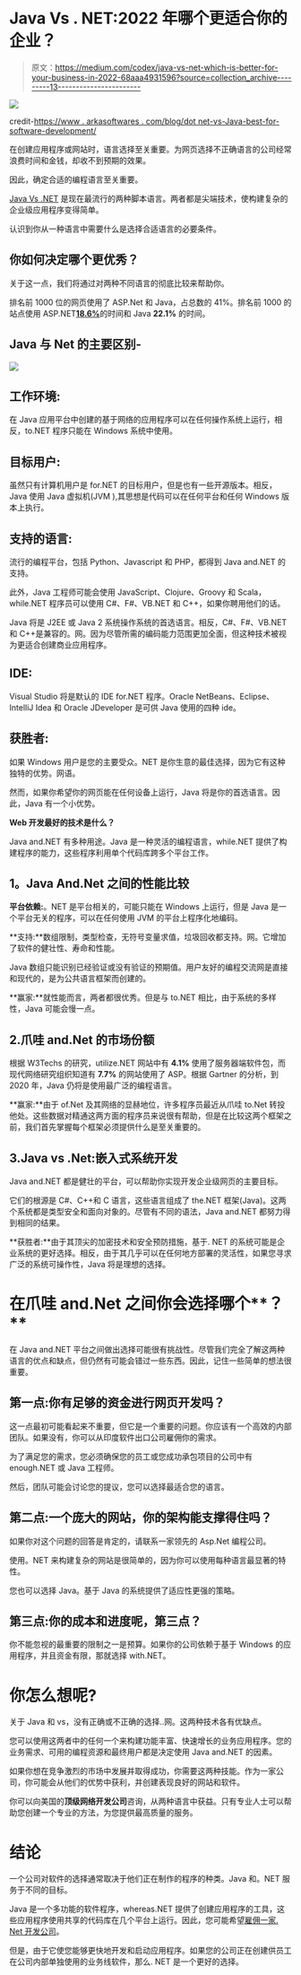 # Java Vs . NET:2022 年哪个更适合你的企业？

> 原文：<https://medium.com/codex/java-vs-net-which-is-better-for-your-business-in-2022-68aaa4931596?source=collection_archive---------13----------------------->

![](img/45ef432b239d5a4673ea363e948d4374.png)

credit-[https://www . arkasoftwares . com/blog/dot net-vs-Java-best-for-software-development/](https://www.arkasoftwares.com/blog/dotnet-vs-java-best-for-software-development/)

在创建应用程序或网站时，语言选择至关重要。为网页选择不正确语言的公司经常浪费时间和金钱，却收不到预期的效果。

因此，确定合适的编程语言至关重要。

[Java Vs .NET](https://www.arkasoftwares.com/blog/dotnet-vs-java-best-for-software-development/) 是现在最流行的两种脚本语言。两者都是尖端技术，使构建复杂的企业级应用程序变得简单。

认识到你从一种语言中需要什么是选择合适语言的必要条件。

## 你如何决定哪个更优秀？

关于这一点，我们将通过对两种不同语言的彻底比较来帮助你。

排名前 1000 位的网页使用了 ASP.Net 和 Java，占总数的 41%。排名前 1000 的站点使用 ASP.NET[**18.6%**](https://www.pixelcrayons.com/blog/java-vs-net/)的时间和 Java **22.1%** 的时间。

## **Java 与 Net 的主要区别-**

![](img/297a957f3d49357df3c4d598e9da3184.png)

## **工作环境:**

在 Java 应用平台中创建的基于网络的应用程序可以在任何操作系统上运行，相反，to.NET 程序只能在 Windows 系统中使用。

## **目标用户:**

虽然只有计算机用户是 for.NET 的目标用户，但是也有一些开源版本。相反，Java 使用 Java 虚拟机(JVM ),其思想是代码可以在任何平台和任何 Windows 版本上执行。

## **支持的语言:**

流行的编程平台，包括 Python、Javascript 和 PHP，都得到 Java and.NET 的支持。

此外，Java 工程师可能会使用 JavaScript、Clojure、Groovy 和 Scala，while.NET 程序员可以使用 C#、F#、VB.NET 和 C++，如果你聘用他们的话。

Java 将是 J2EE 或 Java 2 系统操作系统的首选语言。相反，C#、F#、VB.NET 和 C++是兼容的。网。因为尽管所需的编码能力范围更加全面，但这种技术被视为更适合创建商业应用程序。

## **IDE:**

Visual Studio 将是默认的 IDE for.NET 程序。Oracle NetBeans、Eclipse、IntelliJ Idea 和 Oracle JDeveloper 是可供 Java 使用的四种 ide。

## **获胜者:**

如果 Windows 用户是您的主要受众。NET 是你生意的最佳选择，因为它有这种独特的优势。网语。

然而，如果你希望你的网页能在任何设备上运行，Java 将是你的首选语言。因此，Java 有一个小优势。

**Web 开发最好的技术是什么？**

Java and.NET 有多种用途。Java 是一种灵活的编程语言，while.NET 提供了构建程序的能力，这些程序利用单个代码库跨多个平台工作。

## **1。Java And.Net 之间的性能比较**

**平台依赖:**。NET 是平台相关的，可能只能在 Windows 上运行，但是 Java 是一个平台无关的程序，可以在任何使用 JVM 的平台上程序化地编码。

**支持:**数组限制，类型检查，无符号变量求值，垃圾回收都支持。网。它增加了软件的健壮性、寿命和性能。

Java 数组只能识别已经验证或没有验证的预期值。用户友好的编程交流网是直接和现代的，是为公共语言框架而创建的。

**赢家:**就性能而言，两者都很优秀。但是与 to.NET 相比，由于系统的多样性，Java 可能会慢一点。

## 2.**爪哇 and.Net 的市场份额**

根据 W3Techs 的研究，utilize.NET 网站中有 **4.1%** 使用了服务器端软件包，而现代网络研究组织知道有 **7.7%** 的网站使用了 ASP。根据 Gartner 的分析，到 2020 年，Java 仍将是使用最广泛的编程语言。

**赢家:**由于 of.Net 及其网络的显赫地位，许多程序员最近从爪哇 to.Net 转投他处。这些数据对精通这两方面的程序员来说很有帮助，但是在比较这两个框架之前，我们首先掌握每个框架必须提供什么是至关重要的。

## 3.Java vs .Net:嵌入式系统开发

Java and.NET 都是健壮的平台，可以帮助你实现开发企业级网页的主要目标。

它们的根源是 C#、C++和 C 语言，这些语言组成了 the.NET 框架(Java)。这两个系统都是类型安全和面向对象的。尽管有不同的语法，Java and.NET 都努力得到相同的结果。

**获胜者:**由于其顶尖的加密技术和安全预防措施，基于. NET 的系统可能是企业系统的更好选择。相反，由于其几乎可以在任何地方部署的灵活性，如果您寻求广泛的系统可操作性，Java 将是理想的选择。

# 在爪哇 and.Net 之间你会选择哪个**？**

在 Java and.NET 平台之间做出选择可能很有挑战性。尽管我们完全了解这两种语言的优点和缺点，但仍然有可能会错过一些东西。因此，记住一些简单的想法很重要。

## 第一点:你有足够的资金进行网页开发吗？

这一点最初可能看起来不重要，但它是一个重要的问题。你应该有一个高效的内部团队。如果没有，你可以从印度软件出口公司雇佣你的需求。

为了满足您的需求，您必须确保您的员工或您成功承包项目的公司中有 enough.NET 或 Java 工程师。

然后，团队可能会讨论您的提议，您可以选择最适合您的语言。

## 第二点:一个庞大的网站，你的架构能支撑得住吗？

如果你对这个问题的回答是肯定的，请联系一家领先的 Asp.Net 编程公司。

使用。NET 来构建复杂的网站是很简单的，因为你可以使用每种语言最显著的特性。

您也可以选择 Java。基于 Java 的系统提供了适应性更强的策略。

## 第三点:你的成本和进度呢，第三点？

你不能忽视的最重要的限制之一是预算。如果你的公司依赖于基于 Windows 的应用程序，并且资金有限，那就选择 with.NET。

# 你怎么想呢?

关于 Java 和 vs，没有正确或不正确的选择..网。这两种技术各有优缺点。

您可以使用这两者中的任何一个来构建功能丰富、快速增长的业务应用程序。您的业务需求、可用的编程资源和最终用户都是决定使用 Java and.NET 的因素。

如果你想在竞争激烈的市场中发展并取得成功，你需要这两种技能。作为一家公司，你可能会从他们的优势中获利，并创建表现良好的网站和软件。

你可以向美国的**顶级网络开发公司**咨询，从两种语言中获益。只有专业人士可以帮助您创建一个专业的方法，为您提供最高质量的服务。

# 结论

一个公司对软件的选择通常取决于他们正在制作的程序的种类。Java 和。NET 服务于不同的目标。

Java 是一个多功能的软件程序，whereas.NET 提供了创建应用程序的工具，这些应用程序使用共享的代码库在几个平台上运行。因此，您可能希望[雇佣一家. Net 开发公司](https://www.arkasoftwares.com/asp-dot-net-application-development)。

但是，由于它使您能够更快地开发和启动应用程序。如果您的公司正在创建供员工在公司内部单独使用的业务线软件，那么. NET 是一个更好的选择。